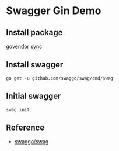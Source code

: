 # Swagger Gin Demo

## Install package
govendor sync

## Install swagger
    go get -u github.com/swaggo/swag/cmd/swag  

## Initial swagger
    swag init

## Reference
* [swaggo/swag](https://github.com/swaggo/swag)